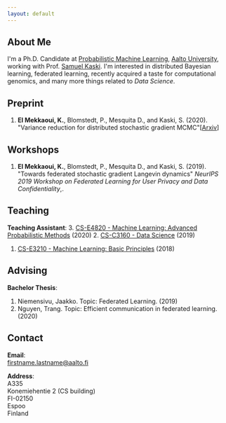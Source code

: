 ```yaml
---
layout: default
---
```


## About Me
 I'm a Ph.D. Candidate at [Probabilistic Machine Learning](https://research.cs.aalto.fi/pml/), [Aalto University](http://www.aalto.fi/en/), working with Prof. [Samuel Kaski](https://people.aalto.fi/samuel.kaski). I'm interested in distributed Bayesian learning, federated learning, recently acquired a taste for computational genomics, and many more things related to _Data Science_.

<!-- More about me [here](./more_about_me.html). --> 

## Preprint
1.  **El Mekkaoui, K.**, Blomstedt, P., Mesquita D., and Kaski, S. (2020). "Variance reduction for distributed stochastic gradient MCMC"\[[Arxiv](https://arxiv.org/abs/2004.11231)\]

## Workshops
1. **El Mekkaoui, K.**, Blomstedt, P., Mesquita D., and Kaski, S. (2019). "Towards federated stochastic gradient Langevin dynamics" _NeurIPS 2019 Workshop on Federated Learning for User Privacy and Data Confidentiality_,.

## Teaching
**Teaching Assistant**:
3. [CS-E4820 - Machine Learning: Advanced Probabilistic Methods](https://mycourses.aalto.fi/course/view.php?id=24365) (2020)
2. [CS-C3160 - Data Science](https://mycourses.aalto.fi/course/view.php?id=24330) (2019)
1. [CS-E3210 - Machine Learning: Basic Principles](https://mycourses.aalto.fi/course/view.php?id=20569) (2018)

## Advising
**Bachelor Thesis**:
1. Niemensivu, Jaakko. Topic: Federated Learning. (2019)
2. Nguyen, Trang. Topic: Efficient communication in federated learning. (2020)

## Contact
**Email**:   
[firstname.lastname@aalto.fi](mailto:khaoula.elmekkaoui@aalto.fi)

**Address**:   
A335  
Konemiehentie 2 (CS building)  
FI-02150  
Espoo  
Finland  

